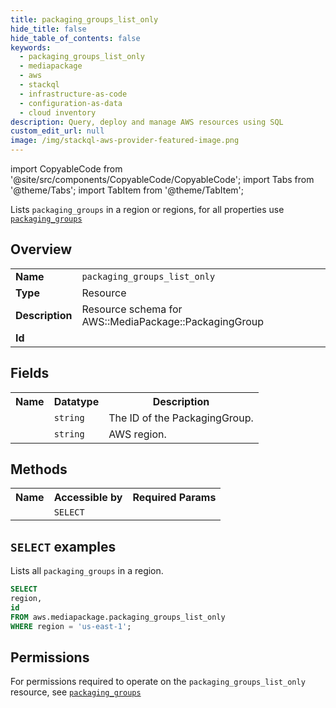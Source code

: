 ```yaml
---
title: packaging_groups_list_only
hide_title: false
hide_table_of_contents: false
keywords:
  - packaging_groups_list_only
  - mediapackage
  - aws
  - stackql
  - infrastructure-as-code
  - configuration-as-data
  - cloud inventory
description: Query, deploy and manage AWS resources using SQL
custom_edit_url: null
image: /img/stackql-aws-provider-featured-image.png
---
```


import CopyableCode from '@site/src/components/CopyableCode/CopyableCode';
import Tabs from '@theme/Tabs';
import TabItem from '@theme/TabItem';

Lists <code>packaging_groups</code> in a region or regions, for all properties use <a href="/services/serviceName/packaging_groups/"><code>packaging_groups</code></a>

## Overview
<table>
<tbody>
<tr><td><b>Name</b></td><td><code>packaging_groups_list_only</code></td></tr>
<tr><td><b>Type</b></td><td>Resource</td></tr>
<tr><td><b>Description</b></td><td>Resource schema for AWS::MediaPackage::PackagingGroup</td></tr>
<tr><td><b>Id</b></td><td><CopyableCode code="aws.mediapackage.packaging_groups_list_only" /></td></tr>
</tbody>
</table>

## Fields
<table>
<tbody>
<tr><th>Name</th><th>Datatype</th><th>Description</th></tr><tr><td><CopyableCode code="id" /></td><td><code>string</code></td><td>The ID of the PackagingGroup.</td></tr>
<tr><td><CopyableCode code="region" /></td><td><code>string</code></td><td>AWS region.</td></tr>
</tbody>
</table>

## Methods

<table>
<tbody>
  <tr>
    <th>Name</th>
    <th>Accessible by</th>
    <th>Required Params</th>
  </tr>
  <tr>
    <td><CopyableCode code="list_resources" /></td>
    <td><code>SELECT</code></td>
    <td><CopyableCode code="region" /></td>
  </tr>
</tbody>
</table>

## `SELECT` examples
Lists all <code>packaging_groups</code> in a region.
```sql
SELECT
region,
id
FROM aws.mediapackage.packaging_groups_list_only
WHERE region = 'us-east-1';
```


## Permissions

For permissions required to operate on the <code>packaging_groups_list_only</code> resource, see <a href="/services/mediapackage/packaging_groups/#permissions"><code>packaging_groups</code></a>

